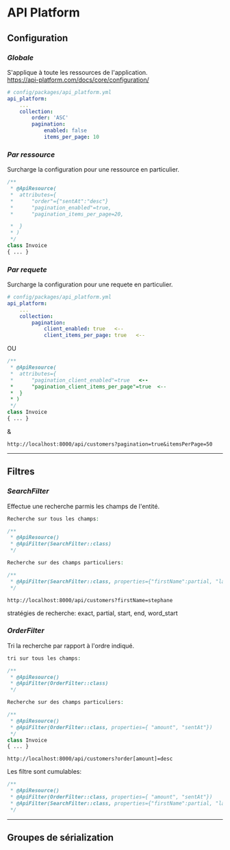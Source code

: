 # API Platform

## Configuration

### *Globale*

S'applique à toute les ressources de l'application.  
<https://api-platform.com/docs/core/configuration/>

```yml
# config/packages/api_platform.yml
api_platform:
    ...
    collection:
        order: 'ASC'
        pagination: 
            enabled: false
            items_per_page: 10
```

### *Par ressource*

Surcharge la configuration pour une ressource en particulier.

```php
/**
 * @ApiResource(
 *  attributes={
 *      "order"={"sentAt":"desc"}
 *      "pagination_enabled"=true,
 *      "pagination_items_per_page=20,

 *  }
 * )
 */
class Invoice
{ ... }
```

### *Par requete*

Surcharge la configuration pour une requete en particulier.
```yml
# config/packages/api_platform.yml
api_platform:
    ...
    collection:
        pagination: 
            client_enabled: true   <--
            client_items_per_page: true   <--
```
OU
```php
/**
 * @ApiResource(
 *  attributes={
 *      "pagination_client_enabled"=true   <--
 *      "pagination_client_items_per_page"=true  <--
 *  }
 * )
 */
class Invoice
{ ... }
```
&
```
http://localhost:8000/api/customers?pagination=true&itemsPerPage=50
``` 

***

## Filtres

### *SearchFilter*

Effectue une recherche parmis les champs de l'entité.
```php
Recherche sur tous les champs:

/**
 * @ApiResource()
 * @ApiFilter(SearchFilter::class)
 */

Recherche sur des champs particuliers:

/**
 * @ApiFilter(SearchFilter::class, properties={"firstName":partial, "lastName":"partial"})
 */
```
```
http://localhost:8000/api/customers?firstName=stephane
```
stratégies de recherche: exact, partial, start, end, word_start

### *OrderFilter*

Tri la recherche par rapport à l'ordre indiqué.

```php
tri sur tous les champs:

/**
 * @ApiResource()
 * @ApiFilter(OrderFilter::class)
 */

Recherche sur des champs particuliers:

/**
 * @ApiResource()
 * @ApiFilter(OrderFilter::class, properties={ "amount", "sentAt"})
 */
class Invoice
{ ... }
```
```
http://localhost:8000/api/customers?order[amount]=desc
```  


Les filtre sont cumulables: 

```php
/**
 * @ApiResource()
 * @ApiFilter(OrderFilter::class, properties={ "amount", "sentAt"})
 * @ApiFilter(SearchFilter::class, properties={"firstName":partial, "lastName":"partial"})
 */
```
***

## Groupes de sérialization
